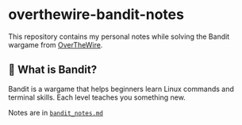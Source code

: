 # overthewire-bandit-notes

This repository contains my personal notes while solving the Bandit wargame from [OverTheWire](https://overthewire.org/wargames/bandit/).

## 📌 What is Bandit?

Bandit is a wargame that helps beginners learn Linux commands and terminal skills. Each level teaches you something new.

Notes are in [`bandit_notes.md`](./bandit_notes.md)
